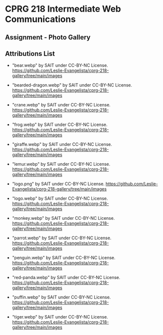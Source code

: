 # CPRG 218 Intermediate Web Communications
## Assignment - Photo Gallery

## Attributions List

- "bear.webp" by SAIT under CC-BY-NC License.
https://github.com/Leslie-Evangelista/cprg-218-gallery/tree/main/images

- "bearded-dragon.webp" by SAIT under CC-BY-NC License. 
https://github.com/Leslie-Evangelista/cprg-218-gallery/tree/main/images

- "crane.webp" by SAIT under CC-BY-NC License. 
https://github.com/Leslie-Evangelista/cprg-218-gallery/tree/main/images

- "frog.webp" by SAIT under CC-BY-NC License. 
https://github.com/Leslie-Evangelista/cprg-218-gallery/tree/main/images

- "giraffe.webp" by SAIT under CC-BY-NC License. 
https://github.com/Leslie-Evangelista/cprg-218-gallery/tree/main/images

- "lemur.webp" by SAIT under CC-BY-NC License.
https://github.com/Leslie-Evangelista/cprg-218-gallery/tree/main/images

- "logo.png" by SAIT under CC-BY-NC License. 
https://github.com/Leslie-Evangelista/cprg-218-gallery/tree/main/images

- "logo.webp" by SAIT under CC-BY-NC License. 
https://github.com/Leslie-Evangelista/cprg-218-gallery/tree/main/images

- "monkey.webp" by SAIT under CC-BY-NC License. 
https://github.com/Leslie-Evangelista/cprg-218-gallery/tree/main/images

- "parrot.webp" by SAIT under CC-BY-NC License. 
https://github.com/Leslie-Evangelista/cprg-218-gallery/tree/main/images

- "penguin.webp" by SAIT under CC-BY-NC License. 
https://github.com/Leslie-Evangelista/cprg-218-gallery/tree/main/images

- "red-panda.webp" by SAIT under CC-BY-NC License. 
https://github.com/Leslie-Evangelista/cprg-218-gallery/tree/main/images

- "puffin.webp" by SAIT under CC-BY-NC License. 
https://github.com/Leslie-Evangelista/cprg-218-gallery/tree/main/images

- "tiger.webp" by SAIT under CC-BY-NC License. 
https://github.com/Leslie-Evangelista/cprg-218-gallery/tree/main/images



